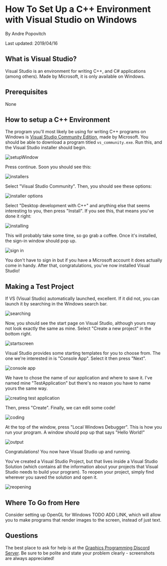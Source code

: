 # How To Set Up a C++ Environment with Visual Studio on Windows

By Andre Popovitch

Last updated: 2019/04/16

## What is Visual Studio?

Visual Studio is an environment for writing C++, and C# applications (among others). Made by Microsoft, it is only available on Windows.

## Prerequisites

None

## How to setup a C++ Environment

The program you'll most likely be using for writing C++ programs on Windows is [Visual Studio Community Edition](https://visualstudio.microsoft.com/vs/community/), made by Microsoft. You should be able to download a program titled `vs_community.exe`. Run this, and the Visual Studio installer should begin.

![setupWindow](images/vs_setup_bootstrapper.png)

Press continue. Soon you should see this:

![installers](images/vs_installer.png)

Select "Visual Studio Community". Then, you should see these options:

![installer options](images/vs_installer_options.png)

Select "Desktop development with C++" and anything else that seems interesting to you, then press "Install". If you see this, that means you've done it right:
 
![installing](images/vs_installing.png)

This will probably take some time, so go grab a coffee. Once it's installed, the sign-in window should pop up.

![sign in](images/signin.png)

You don't have to sign in but if you have a Microsoft account it does actually come in handy. After that, congratulations, you've now installed Visual Studio!

## Making a Test Project

If VS (Visual Studio) automatically launched, excellent. If it did not, you can launch it by searching in the Windows search bar.

![searching](images/searchingVS.png)

Now, you should see the start page on Visual Studio, although yours may not look exactly the same as mine. Select "Create a new project" in the bottom right.

![startscreen](images/startScreen.png)

Visual Studio provides some starting templates for you to choose from. The one we're interested in is "Console App". Select it then press "Next".

![console app](images/select_console_app.png)

We have to chose the name of our application and where to save it. I've named mine "TestApplication" but there's no reason you have to name yours the same way.

![creating test application](images/creating_test_application.png)

Then, press "Create". Finally, we can edit some code!

![coding](images/coding.png)

At the top of the window, press "Local Windows Debugger". This is how you run your program. A window should pop up that says "Hello World!"

![output](images/output.png)

Congratulations! You now have Visual Studio up and running. 

You've created a Visual Studio Project, but that lives inside a Visual Studio Solution (which contains all the information about your projects that Visual Studio needs to build your program). To reopen your project, simply find wherever you saved the solution and open it.

![reopening](images/reopening_solution.png)



## Where To Go from Here

Consider setting up OpenGL for Windows TODO ADD LINK, which will allow you to make programs that render images to the screen, instead of just text.

## Questions

The best place to ask for help is at the [Graphics Programming Discord Server](https://discord.gg/Eb7P3wH). Be sure to be polite and state your problem clearly - screenshots are always appreciated!